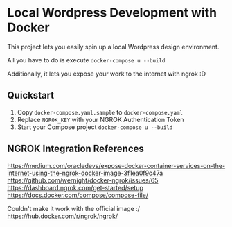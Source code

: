 # Local Wordpress Development with Docker

This project lets you easily spin up a local Wordpress design environment.

All you have to do is execute `docker-compose u --build`

Additionally, it lets you expose your work to the internet with ngrok :D

## Quickstart

1. Copy `docker-compose.yaml.sample` to `docker-compose.yaml`
2. Replace `NGROK_KEY` with your NGROK Authentication Token
3. Start your Compose project `docker-compose u --build`

## NGROK Integration References

https://medium.com/oracledevs/expose-docker-container-services-on-the-internet-using-the-ngrok-docker-image-3f1ea0f9c47a
https://github.com/wernight/docker-ngrok/issues/65
https://dashboard.ngrok.com/get-started/setup
https://docs.docker.com/compose/compose-file/

Couldn't make it work with the official image :/
https://hub.docker.com/r/ngrok/ngrok/
